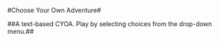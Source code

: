 #Choose Your Own Adventure#

##A text-based CYOA. Play by selecting choices from the drop-down menu.##